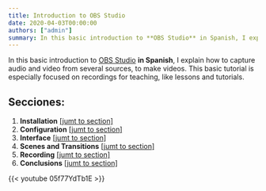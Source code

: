 ```yaml
---
title: Introduction to OBS Studio
date: 2020-04-03T00:00:00
authors: ["admin"]
summary: In this basic introduction to **OBS Studio** in Spanish, I explain how to capture audio and video from several sources, to record lessons and tutorials.
---
```


In this basic introduction to [OBS Studio](https://obsproject.com/) **in Spanish**, I explain how to capture audio and video from several sources, to make videos. This basic tutorial is especially focused on recordings for teaching, like lessons and tutorials.

## Secciones:

1. **Installation** [[jumt to section]](https://youtu.be/05f77YdTb1E?t=41)
2. **Configuration** [[jumt to section]](https://youtu.be/05f77YdTb1E?t=170)
3. **Interface** [[jumt to section]](https://youtu.be/05f77YdTb1E?t=359)
4. **Scenes and Transitions** [[jumt to section]](https://youtu.be/05f77YdTb1E?t=668)
5. **Recording** [[jumt to section]](https://youtu.be/05f77YdTb1E?t=887)
6. **Conclusions** [[jumt to section]](https://youtu.be/05f77YdTb1E?t=1072)

{{< youtube 05f77YdTb1E >}}
